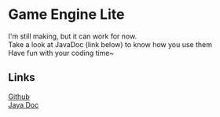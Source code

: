 # Game Engine Lite

I'm still making, but it can work for now.  
Take a look at JavaDoc (link below) to know how you use them  
Have fun with your coding time~

## Links
[Github](https://github.com/Raymond-Weng/JGame-Library-Lite)  
[Java Doc](https://raymond-weng.github.io/JGame-Library-Lite/Doc/index.html)
